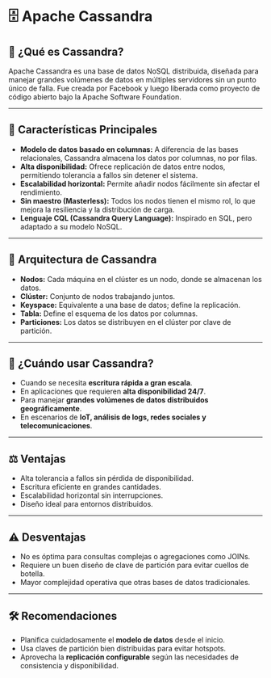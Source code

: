 # 🗄️ Apache Cassandra

## 📌 ¿Qué es Cassandra?

Apache Cassandra es una base de datos NoSQL distribuida, diseñada para manejar grandes volúmenes de datos en múltiples servidores sin un punto único de falla. Fue creada por Facebook y luego liberada como proyecto de código abierto bajo la Apache Software Foundation.

---

## 🧠 Características Principales

- **Modelo de datos basado en columnas:** A diferencia de las bases relacionales, Cassandra almacena los datos por columnas, no por filas.
- **Alta disponibilidad:** Ofrece replicación de datos entre nodos, permitiendo tolerancia a fallos sin detener el sistema.
- **Escalabilidad horizontal:** Permite añadir nodos fácilmente sin afectar el rendimiento.
- **Sin maestro (Masterless):** Todos los nodos tienen el mismo rol, lo que mejora la resiliencia y la distribución de carga.
- **Lenguaje CQL (Cassandra Query Language):** Inspirado en SQL, pero adaptado a su modelo NoSQL.

---

## 🧩 Arquitectura de Cassandra

- **Nodos:** Cada máquina en el clúster es un nodo, donde se almacenan los datos.
- **Clúster:** Conjunto de nodos trabajando juntos.
- **Keyspace:** Equivalente a una base de datos; define la replicación.
- **Tabla:** Define el esquema de los datos por columnas.
- **Particiones:** Los datos se distribuyen en el clúster por clave de partición.

---

## 🎯 ¿Cuándo usar Cassandra?

- Cuando se necesita **escritura rápida a gran escala**.
- En aplicaciones que requieren **alta disponibilidad 24/7**.
- Para manejar **grandes volúmenes de datos distribuidos geográficamente**.
- En escenarios de **IoT, análisis de logs, redes sociales y telecomunicaciones**.

---

## ⚖️ Ventajas

- Alta tolerancia a fallos sin pérdida de disponibilidad.
- Escritura eficiente en grandes cantidades.
- Escalabilidad horizontal sin interrupciones.
- Diseño ideal para entornos distribuidos.

---

## ⚠️ Desventajas

- No es óptima para consultas complejas o agregaciones como JOINs.
- Requiere un buen diseño de clave de partición para evitar cuellos de botella.
- Mayor complejidad operativa que otras bases de datos tradicionales.

---

## 🛠️ Recomendaciones

- Planifica cuidadosamente el **modelo de datos** desde el inicio.
- Usa claves de partición bien distribuidas para evitar hotspots.
- Aprovecha la **replicación configurable** según las necesidades de consistencia y disponibilidad.

